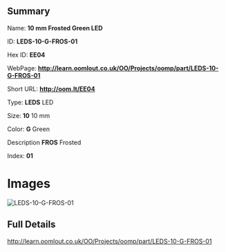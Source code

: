 

## Summary
 
Name: __10 mm Frosted Green LED__

ID: __LEDS-10-G-FROS-01__

Hex ID: __EE04__

WebPage: __http://learn.oomlout.co.uk/OO/Projects/oomp/part/LEDS-10-G-FROS-01__

Short URL: __http://oom.lt/EE04__


Type: __LEDS__ LED 

Size: __10__ 10 mm 

Color: __G__ Green 

Description __FROS__ Frosted 

Index: __01__


# Images
![LEDS-10-G-FROS-01](http://oomlout.com/oomp-gen/parts/LEDS-10-G-FROS-01/LEDS-10-G-FROS-01_420.jpg)



## Full Details

 http://learn.oomlout.co.uk/OO/Projects/oomp/part/LEDS-10-G-FROS-01














